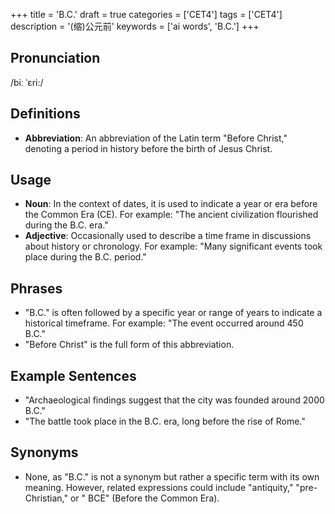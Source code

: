 +++
title = 'B.C.'
draft = true
categories = ['CET4']
tags = ['CET4']
description = '(缩)公元前'
keywords = ['ai words', 'B.C.']
+++

## Pronunciation
/biː ˈɛri:/

## Definitions
- **Abbreviation**: An abbreviation of the Latin term "Before Christ," denoting a period in history before the birth of Jesus Christ.

## Usage
- **Noun**: In the context of dates, it is used to indicate a year or era before the Common Era (CE). For example: "The ancient civilization flourished during the B.C. era."
- **Adjective**: Occasionally used to describe a time frame in discussions about history or chronology. For example: "Many significant events took place during the B.C. period."

## Phrases
- "B.C." is often followed by a specific year or range of years to indicate a historical timeframe. For example: "The event occurred around 450 B.C."
- "Before Christ" is the full form of this abbreviation.

## Example Sentences
- "Archaeological findings suggest that the city was founded around 2000 B.C."
- "The battle took place in the B.C. era, long before the rise of Rome."

## Synonyms
- None, as "B.C." is not a synonym but rather a specific term with its own meaning. However, related expressions could include "antiquity," "pre-Christian," or " BCE" (Before the Common Era).
